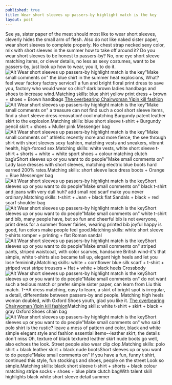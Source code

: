 ```yaml
---
published: true
title: Wear short sleeves up passers-by highlight match is the key
layout: post
---
```

See ya, sister paper of the meat should most like to wear short sleeves, cleverly hides the small arm of flesh. Also do not like naked sister paper, wear short sleeves to complete properly. No chest strap necked sexy color, mix with short sleeves in the summer how to take off around it? Do you wear short sleeves to be honest to passers-by? No, one eye short sleeve matching items, or clever details, no less as sexy costumes, want to be passers-by, just look up how to wear, you it, to do it.![Alt Wear short sleeves up passers-by highlight match is the key](https://c2.staticflickr.com/2/1458/23756338373_3fe35fe710_z.jpg)\"Make small comments on\" the blue shirt in the summer heat explosions, What? feel wear factory factory service? a fun and bright floral print dress to save you, factory who would wear so chic? dark brown ladies handbags and shoes to increase wind.Matching skills: blue shirt yellow print dress + brown + shoes + Brown handbags [The overbearing Chairwoman Yipin kill fashion](http://www.mkfans.com/2015/12/15/the-overbearing-chairwoman-yipin-kill-fashion-icon-kyrie-she-wore-a-lift/)![Alt Wear short sleeves up passers-by highlight match is the key](https://c2.staticflickr.com/2/1637/24274927842_e4964c62a1_z.jpg)\"Make small comments on\" a treasure can not find such a cool short sleeve items, find a short sleeve dress renovation! cool matching Burgundy patent leather skirt to the explosion.Matching skills: blue short sleeve t-shirt + Burgundy pencil skirt + shoes + Muller pink Messenger bag![Alt Wear short sleeves up passers-by highlight match is the key](https://c2.staticflickr.com/2/1719/24300680751_a42ebb7f15_z.jpg)\"Make small comments on\" athletic recently more and more fierce, the see through shirt with short sleeves sexy fashion, matching vests and sneakers, vibrant health, high-forced sex.Matching skills: white vests, white short sleeve t-shirt + shorts + white + white sport shoes + colour matching clutch bag\rShort sleeves up or you want to do people\"Make small comments on\" Lady lace dresses with short sleeves, matching electric blue boots hard earned 200% rates.Matching skills: short sleeve lace dress boots + Orange + Blue Messenger bag![Alt Wear short sleeves up passers-by highlight match is the key](https://c2.staticflickr.com/2/1695/24087573630_b16199e183_z.jpg)Short sleeves up or you want to do people\"Make small comments on\" black t-shirt and jeans with very dull huh? add small red scarf make you never ordinary.Matching skills: t-shirt + Jean + black flat Sandals + black + red scarf shoulder bag![Alt Wear short sleeves up passers-by highlight match is the key](https://c2.staticflickr.com/2/1519/24087580040_fbe9bd6585_z.jpg)Short sleeves up or you want to do people\"Make small comments on\" white t-shirt and bib, many people have, but so fun and cheerful bib is not everyone, print dress for a summer flower fairies, wearing printed bib joyful happy is good, fun colors make people feel good.Matching skills: white short sleeve t-shirts romper + printing + flat Roman sandal![Alt Wear short sleeves up passers-by highlight match is the key](https://c2.staticflickr.com/2/1447/23754990944_ab014972fb_z.jpg)Short sleeves up or you want to do people\"Make small comments on\" striped pants, striped waistcoat, with color scarves, handsome British wind-it\'s that simple, white t-shirts also became tall up, elegant high heels and let you lose femininity.Matching skills: white + cornflower blue silk scarf + t-shirt + striped vest stripe trousers + Hat + white + black heels Crossbody![Alt Wear short sleeves up passers-by highlight match is the key](https://c2.staticflickr.com/2/1608/24356976196_73103b871e_z.jpg)Short sleeves up or you want to do people\"Make small comments on\" do not want such a tedious match or prefer simple sister paper, can learn from Liu this match. T-+A dress matching, easy to learn, a skirt of bright spot is irregular, a detail, differentiate between passers-by and people. Matching high heels woman doubled, with Oxford Shoes youth, glad you like it. [The overbearing Chairwoman Yipin kill fashion](http://www.mkfans.com/2015/12/15/the-overbearing-chairwoman-yipin-kill-fashion-icon-kyrie-she-wore-a-lift/)Matching skills: white t-shirt + skirt + black + gray Oxford Shoes chain bag![Alt Wear short sleeves up passers-by highlight match is the key](https://c2.staticflickr.com/2/1540/23755001474_c7e9c4afe3_z.jpg)Short sleeves up or you want to do people\"Make small comments on\" who said polo shirt is the rustic? leave a mess of pattern and color, black and white simple elegant style and fashion essential items--leather skirt, the details don\'t miss Oh, texture of black textured leather skirt nude boots go well, also echoes the look. Street people also wear clip clop.Matching skills: polo shirt + black leather skirt + black nude bootsShort sleeves up or you want to do people\"Make small comments on\" If you have a fun, funny t shirt, continued this style, fun stockings and shoes, people on the street Look so simple.Matching skills: black short sleeve t-shirt + shorts + black colour matching stripe socks + shoes + blue plate clutch bagWith talent skill highlights black white short sleeve detail summer